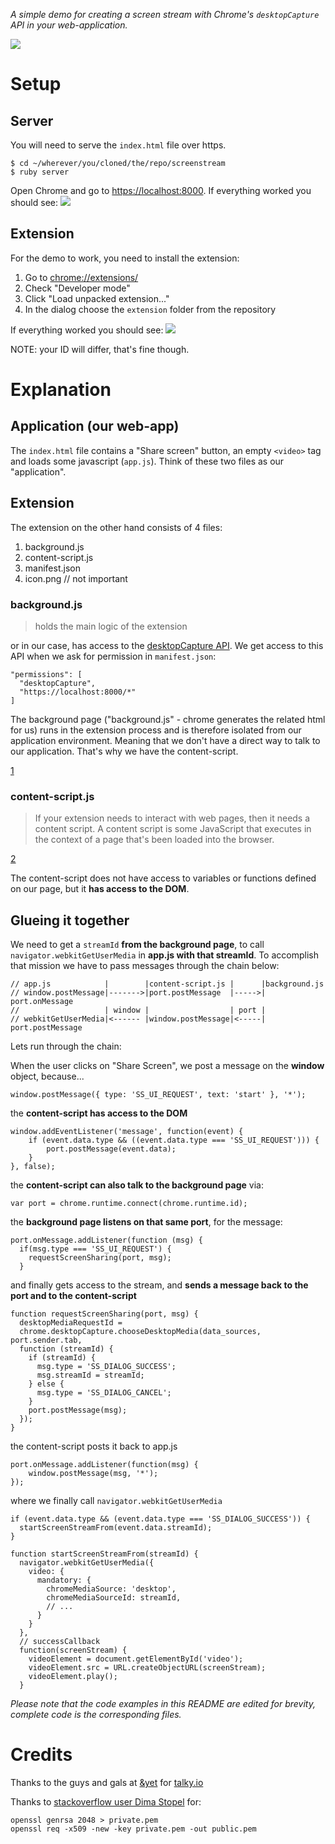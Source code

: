 *A simple demo for creating a screen stream with Chrome's `desktopCapture` API in
your web-application.*

<img src="images/3.gif">

# Setup

## Server

You will need to serve the `index.html` file over https.

    $ cd ~/wherever/you/cloned/the/repo/screenstream
    $ ruby server

Open Chrome and go to [https://localhost:8000]().
If everything worked you should see: <img src="images/1.png">

## Extension

For the demo to work, you need to install the extension:

1. Go to [chrome://extensions/]()
2. Check "Developer mode"
3. Click "Load unpacked extension..."
4. In the dialog choose the `extension` folder from the repository

If everything worked you should see: <img src="images/2.png">

NOTE: your ID will differ, that's fine though.

# Explanation

## Application (our web-app)

The `index.html` file contains a "Share screen" button, an empty `<video>` tag
and loads some javascript (`app.js`). Think of these two files as our
"application".

## Extension

The extension on the other hand consists of 4 files:

1. background.js
2. content-script.js
3. manifest.json
4. icon.png // not important

### background.js

> holds the main logic of the extension

or in our case, has access to the [desktopCapture
API](https://developer.chrome.com/extensions/desktopCapture). We get access to
this API when we ask for permission in `manifest.json`:

    "permissions": [
      "desktopCapture",
      "https://localhost:8000/*"
    ]

The background page ("background.js" - chrome generates the related html for us)
runs in the extension process and is therefore isolated from our application
environment. Meaning that we don't have a direct way to talk to our application.
That's why we have the content-script.

[1](https://developer.chrome.com/extensions/background_pages)

### content-script.js

> If your extension needs to interact with web pages, then it needs a content
> script. A content script is some JavaScript that executes in the context of a
> page that's been loaded into the browser.

[2](https://developer.chrome.com/extensions/overview#contentScripts)

The content-script does not have access to variables or functions defined on our
page, but it **has access to the DOM**.

## Glueing it together

We need to get a `streamId` **from the background page**, to call
`navigator.webkitGetUserMedia` in **app.js with that streamId**. To accomplish
that mission we have to pass messages through the chain below:

    // app.js            |        |content-script.js |      |background.js
    // window.postMessage|------->|port.postMessage  |----->| port.onMessage
    //                   | window |                  | port |
    // webkitGetUserMedia|<------ |window.postMessage|<-----| port.postMessage

Lets run through the chain:

When the user clicks on "Share Screen", we post a message on the **window**
object, because...

    window.postMessage({ type: 'SS_UI_REQUEST', text: 'start' }, '*');

the **content-script has access to the DOM**

    window.addEventListener('message', function(event) {
        if (event.data.type && ((event.data.type === 'SS_UI_REQUEST'))) {
            port.postMessage(event.data);
        }
    }, false);

the **content-script can also talk to the background page** via:

    var port = chrome.runtime.connect(chrome.runtime.id);

the **background page listens on that same port**, for the message:

    port.onMessage.addListener(function (msg) {
      if(msg.type === 'SS_UI_REQUEST') {
        requestScreenSharing(port, msg);
      }

and finally gets access to the stream, and **sends a message back to the port
and to the content-script**

    function requestScreenSharing(port, msg) {
      desktopMediaRequestId =
      chrome.desktopCapture.chooseDesktopMedia(data_sources, port.sender.tab,
      function (streamId) {
        if (streamId) {
          msg.type = 'SS_DIALOG_SUCCESS';
          msg.streamId = streamId;
        } else {
          msg.type = 'SS_DIALOG_CANCEL';
        }
        port.postMessage(msg);
      });
    }

the content-script posts it back to app.js

    port.onMessage.addListener(function(msg) {
        window.postMessage(msg, '*');
    });

where we finally call `navigator.webkitGetUserMedia`

    if (event.data.type && (event.data.type === 'SS_DIALOG_SUCCESS')) {
      startScreenStreamFrom(event.data.streamId);
    }

    function startScreenStreamFrom(streamId) {
      navigator.webkitGetUserMedia({
        video: {
          mandatory: {
            chromeMediaSource: 'desktop',
            chromeMediaSourceId: streamId,
            // ...
          }
        }
      },
      // successCallback
      function(screenStream) {
        videoElement = document.getElementById('video');
        videoElement.src = URL.createObjectURL(screenStream);
        videoElement.play();
      }

*Please note that the code examples in this README are edited for brevity,
complete code is the corresponding files.*

# Credits

Thanks to the guys and gals at [&yet](http://andyet.com/) for [talky.io]()

Thanks to [stackoverflow user Dima
Stopel](stackoverflow.com/questions/14267010/) for:

    openssl genrsa 2048 > private.pem
    openssl req -x509 -new -key private.pem -out public.pem
